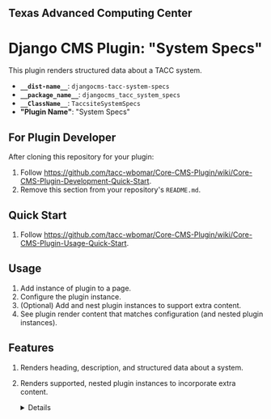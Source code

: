 ## Texas Advanced Computing Center
# Django CMS Plugin: "System Specs"

This plugin renders structured data about a TACC system.

- __`__dist-name__`__: `djangocms-tacc-system-specs`
- __`__package_name__`__: `djangocms_tacc_system_specs`
- __`__ClassName__`__: `TaccsiteSystemSpecs`
- __"Plugin Name"__: "System Specs"

## For Plugin Developer

After cloning this repository for your plugin:

1. Follow https://github.com/tacc-wbomar/Core-CMS-Plugin/wiki/Core-CMS-Plugin-Development-Quick-Start.
2. Remove this section from your repository's `README.md`.


## Quick Start

1. Follow https://github.com/tacc-wbomar/Core-CMS-Plugin/wiki/Core-CMS-Plugin-Usage-Quick-Start.

## Usage

1. Add instance of plugin to a page.
1. Configure the plugin instance.
1. (Optional) Add and nest plugin instances to support extra content.
1. See plugin render content that matches configuration (and nested plugin instances).

[dcms-picture]: https://github.com/django-cms/djangocms-picture
[tacc-dlist]: https://github.com/tacc-wbomar/Core-CMS-Plugin-Data-List
[tacc-sysmon]: https://github.com/tacc-wbomar/Core-CMS-Plugin-System-Monitor

## Features

1. Renders heading, description, and structured data about a system.
1. Renders supported, nested plugin instances to incorporate extra content.
    <details>

    | content | supported by |
    | :- | :- |
    | subsystem/resources data | [`djangocms_tacc_data_list`][tacc-dlist] |
    | system image | [`djangocms-picture`][dcms-picture] |
    | system monitor | [`djangocms_tacc_system_monitor`][tacc-sysmon] |

    </details>
